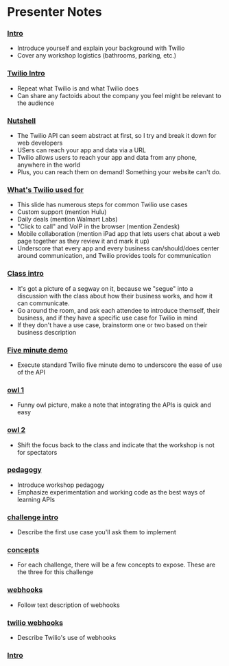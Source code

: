 # Presenter Notes

### [Intro](http://kwhinnery.github.io/twilio-workshop/#/)

* Introduce yourself and explain your background with Twilio
* Cover any workshop logistics (bathrooms, parking, etc.)

### [Twilio Intro](http://kwhinnery.github.io/twilio-workshop/#/1)

* Repeat what Twilio is and what Twilio does
* Can share any factoids about the company you feel might be relevant to the audience

### [Nutshell](http://kwhinnery.github.io/twilio-workshop/#/2)

* The Twilio API can seem abstract at first, so I try and break it down for web developers
* USers can reach your app and data via a URL
* Twilio allows users to reach your app and data from any phone, anywhere in the world
* Plus, you can reach them on demand! Something your website can't do.

### [What's Twilio used for](http://kwhinnery.github.io/twilio-workshop/#/3)

* This slide has numerous steps for common Twilio use cases
* Custom support (mention Hulu)
* Daily deals (mention Walmart Labs)
* "Click to call" and VoIP in the browser (mention Zendesk)
* Mobile collaboration (mention iPad app that lets users chat about a web page together as they review it and mark it up)
* Underscore that every app and every business can/should/does center around communication, and Twilio provides tools for communication

### [Class intro](http://kwhinnery.github.io/twilio-workshop/#/4)
* It's got a picture of a segway on it, because we "segue" into a discussion with the class about how their business works, and how it can communicate.
* Go around the room, and ask each attendee to introduce themself, their business, and if they have a specific use case for Twilio in mind
* If they don't have a use case, brainstorm one or two based on their business description

### [Five minute demo](http://kwhinnery.github.io/twilio-workshop/#/5)

* Execute standard Twilio five minute demo to underscore the ease of use of the API

### [owl 1](http://kwhinnery.github.io/twilio-workshop/#/6)

* Funny owl picture, make a note that integrating the APIs is quick and easy

### [owl 2](http://kwhinnery.github.io/twilio-workshop/#/7)

* Shift the focus back to the class and indicate that the workshop is not for spectators

### [pedagogy](http://kwhinnery.github.io/twilio-workshop/#/8)

* Introduce workshop pedagogy
* Emphasize experimentation and working code as the best ways of learning APIs

### [challenge intro](http://kwhinnery.github.io/twilio-workshop/#/9)

* Describe the first use case you'll ask them to implement

### [concepts](http://kwhinnery.github.io/twilio-workshop/#/10)

* For each challenge, there will be a few concepts to expose.  These are the three for this challenge

### [webhooks](http://kwhinnery.github.io/twilio-workshop/#/11)

* Follow text description of webhooks

### [twilio webhooks](http://kwhinnery.github.io/twilio-workshop/#/12)

* Describe Twilio's use of webhooks

### [Intro](http://kwhinnery.github.io/twilio-workshop/#/13)